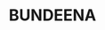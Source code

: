 ---
lastmod: '2025-04-06T06:05:20+00:00'
latitude: -34.093213
layout: suburb
longitude: 151.136596
postcode: '2230'
state: NSW
title: BUNDEENA
url: /nsw/bundeena/
---